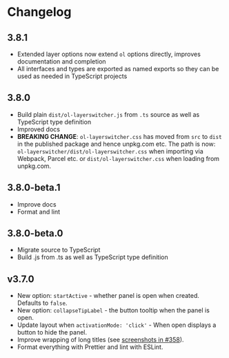 # Changelog

## 3.8.1

- Extended layer options now extend `ol` options directly, improves documentation
  and completion
- All interfaces and types are exported as named exports so they can be used as
  needed in TypeScript projects

## 3.8.0

- Build plain `dist/ol-layerswitcher.js` from `.ts` source as well as
  TypeScript type definition
- Improved docs
- **BREAKING CHANGE**: `ol-layerswitcher.css` has moved from `src` to `dist` in the
  published package and hence unpkg.com etc. The path is now:
  `ol-layerswitcher/dist/ol-layerswitcher.css` when importing via Webpack,
  Parcel etc. or `dist/ol-layerswitcher.css` when loading from unpkg.com.

## 3.8.0-beta.1

- Improve docs
- Format and lint

## 3.8.0-beta.0

- Migrate source to TypeScript
- Build .js from .ts as well as TypeScript type definition

## v3.7.0

- New option: `startActive` - whether panel is open when created. Defaults to
  `false`.
- New option: `collapseTipLabel` - the button tooltip when the panel is open.
- Update layout when `activationMode: 'click'` - When open displays a button to
  hide the panel.
- Improve wrapping of long titles (see [screenshots in
  #358](https://github.com/walkermatt/ol-layerswitcher/pull/358#issuecomment-689677181)).
- Format everything with Prettier and lint with ESLint.
